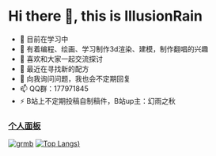 # Hi there 👋, this is IllusionRain

- 🔭 目前在学习中
- 🌱 有着编程、绘画、学习制作3d渲染、建模，制作翻唱的兴趣
- 👯 喜欢和大家一起交流探讨
- 🤔 最近在寻找新的配方
- 💬 向我询问问题，我也会不定期回复
- 📫 QQ群：177971845 
- ⚡ B站上不定期投稿自制稿件，B站up主：幻雨之秋


### [个人面板](https://hyzqacg.github.io/)

[![grmb](https://github-readme-stats.vercel.app/api?username=17396743&show_icons=true&theme=flag-india)](https://hyzqacg.github.io/)
[![Top Langs](https://github-readme-stats.vercel.app/api/top-langs/?username=17396743&layout=compact&hide=javascript,c,C+,powershell,html))](https://hyzqacg.github.io/)

<!-- https://github-readme-stats.vercel.app/api/top-langs/?username=17396743 -->


